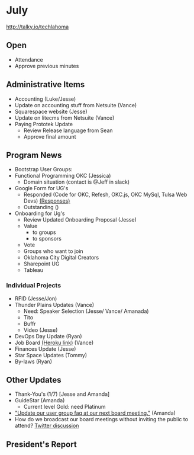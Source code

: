 # July
http://talky.io/techlahoma

## Open
* Attendance
* Approve previous minutes

## Administrative Items
* Accounting (Luke/Jesse)
 * Update on accounting stuff from Netsuite (Vance)
* Squarespace website (Jesse)
 * Update on litecms from Netsuite (Vance)
* Paying Prototek Update
   - Review Release language from Sean
   - Approve final amount

## Program News
* Bootstrap User Groups: 
 * Functional Programming OKC (Jessica)
   - Domain situation (contact is @Jeff in slack)
 * Google Form for UG's
   - Responded (Code for OKC, Refesh, OKC.js, OKC MySql, Tulsa Web Devs) [(Responses)](https://docs.google.com/spreadsheets/d/1Hs9b-ACANjQTwBULNbdHccKBTgcWJNv7jNLcuG2hp7o/edit?usp=sharing)
   - Outstanding ()
* Onboarding for Ug's
  - Review Updated Onboarding Proposal (Jesse)
   - Value 
      - to groups
      - to sponsors
   - Vote
  - Groups who want to join
   - Oklahoma City Digital Creators
   - Sharepoint UG
   - Tableau

### Individual Projects
* RFID (Jesse/Jon)
* Thunder Plains Updates (Vance)
  - Need: Speaker Selection (Jesse/ Vance/ Amanada)
  - Tito
  - Buffr
  - Video (Jesse)
* DevOps Day Update (Ryan)
* Job Board [(Heroku link)](https://techlahoma-jobboard.herokuapp.com/) (Vance)
* Finances Update (Jesse)
* Star Space Updates (Tommy)
* By-laws (Ryan)

## Other Updates
* Thank-You's (1/7) [Jesse and Amanda]
* GuideStar (Amanda)
  - Current level Gold: need Platinum
* ["Update our user group faq at our next board meeting."](https://techlahoma.slack.com/archives/usergroup-organizers/p1468007147000103) (Amanda)
* How do we broadcast our board meetings without inviting the public to attend? [Twitter discussion](https://twitter.com/joekarl/status/753399641853472768)

## President's Report 
